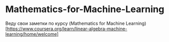 # Mathematics-for-Machine-Learning

Веду свои заметки по курсу (Mathematics for Machine Learning)[https://www.coursera.org/learn/linear-algebra-machine-learning/home/welcome]
